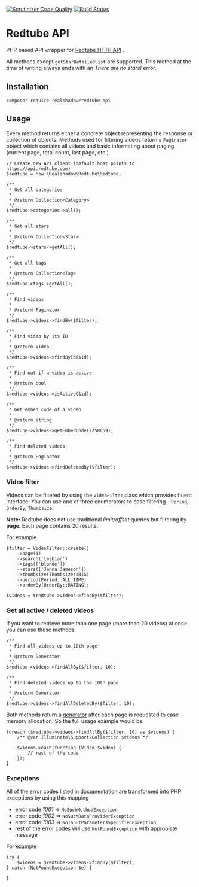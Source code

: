[![Scrutinizer Code Quality](https://scrutinizer-ci.com/g/realshadow/redtube-api/badges/quality-score.png?b=master)](https://scrutinizer-ci.com/g/realshadow/redtube-api/?branch=master)
[![Build Status](https://scrutinizer-ci.com/g/realshadow/redtube-api/badges/build.png?b=master)](https://scrutinizer-ci.com/g/realshadow/redtube-api/build-status/master)

# Redtube API

PHP based API wrapper for [Redtube HTTP API](http://api.redtube.com/docs) .

All methods except `getStarDetailedList` are supported. This method at the time of writing always ends with an *There are no stars!* error.

## Installation

```
composer require realshadow/redtube-api
```

## Usage

Every method returns either a concrete object representing the response or collection of objects. Methods used for filtering videos return a `Paginator` object
which contains all videos and basic informating about paging (current page, total count, last page, etc.).

```
// Create new API client (default host points to https://api.redtube.com)
$redtube = new \Realshadow\Redtube\Redtube;

/**
 * Get all categories
 *
 * @return Collection<Category>
 */
$redtube->categories->all();

/**
 * Get all stars
 *
 * @return Collection<Star>
 */
$redtube->stars->getAll();

/**
 * Get all tags
 *
 * @return Collection<Tag>
 */
$redtube->tags->getAll();

/**
 * Find videos
 *
 * @return Paginator
 */
$redtube->videos->findBy($filter);

/**
 * Find video by its ID
 *
 * @return Video
 */
$redtube->videos->findById($id);

/**
 * Find out if a video is active
 *
 * @return bool
 */
$redtube->videos->isActive($id);

/**
 * Get embed code of a video
 *
 * @return string
 */
$redtube->videos->getEmbedCode(2258659);

/**
 * Find deleted videos
 *
 * @return Paginator
 */
$redtube->videos->findDeletedBy($filter);
```

### Video filter

Videos can be filtered by using the `VideoFilter` class which provides fluent interface. You can use one of three enumerators to ease filtering - `Period`, `OrderBy`, `Thumbsize`.

**Note:** Redtube does not use traditional *limit/offset* queries but filtering by **page**. Each page contains 20 results.

For example

```
$filter = VideoFilter::create()
    ->page(1)
    ->search('lesbian')
    ->tags(['blonde'])
    ->stars(['Jenna Jameson'])
    ->thumbsize(Thumbsize::BIG)
    ->period(Period::ALL_TIME)
    ->orderBy(OrderBy::RATING);

$videos = $redtube->videos->findBy($filter);
```

### Get all active / deleted videos

If you want to retrieve more than one page (more than 20 videos) at once you can use these methods

```
/**
 * Find all videos up to 10th page
 *
 * @return Generator
 */
$redtube->videos->findAllBy($filter, 10);

/**
 * Find deleted videos up to the 10th page
 *
 * @return Generator
 */
$redtube->videos->findAllDeletedBy($filter, 10);
```

Both methods return a [generator](http://php.net/manual/en/language.generators.overview.php) after each page is requested to ease memory allocation.
So the full usage example would be

```
foreach ($redtube->videos->findAllBy($filter, 10) as $videos) {
    /** @var Illuminate\Support\Collection $videos */

    $videos->each(function (Video $video) {
        // rest of the code
    });
}
```

### Exceptions

All of the error codes listed in documentation are transformed into PHP exceptions by using this mapping

 - error code *1001* => `NoSuchMethodException`
 - error code *1002* => `NoSuchDataProviderException`
 - error code *1003* => `NoInputParametersSpecifiedException`
 - rest of the error codes will use `NotFoundException` with appropiate message

For example

```
try {
    $videos = $redtube->videos->findBy($filter);
} catch (NotFoundException $e) {

}
```
